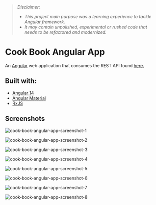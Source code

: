 >*Disclaimer:* 
>- *This project main purpose was a learning experience to tackle Angular framework.*
>- *It may contain unpolished, experimental or rushed code that needs to be refactored and modernized.*

# Cook Book Angular App

An [Angular](https://angular.io) web application that consumes the REST API found [here.](https://github.com/qble2/cook-book-spring-app)

## Built with:
- [Angular 14](https://angular.io)
- [Angular Material](https://material.angular.io)
- [RxJS](https://rxjs.dev)

## Screenshots
![cook-book-angular-app-screenshot-1](https://user-images.githubusercontent.com/76587083/220047288-59b53eae-cac4-44b4-b4ea-d6d5ee1619d5.png)  

![cook-book-angular-app-screenshot-2](https://user-images.githubusercontent.com/76587083/220047291-afb16296-ba47-4369-ae29-62823bd85f46.png)  

![cook-book-angular-app-screenshot-3](https://user-images.githubusercontent.com/76587083/220047295-08fbef6c-436d-46d9-864b-4fb9b37132e6.png)  

![cook-book-angular-app-screenshot-4](https://user-images.githubusercontent.com/76587083/220047297-69e1b641-ed17-4b64-ac28-4dbe6a3173e5.png)  

![cook-book-angular-app-screenshot-5](https://user-images.githubusercontent.com/76587083/220047299-c496d6d5-eecc-4f8c-8191-bb33d14b25ca.png)  

![cook-book-angular-app-screenshot-6](https://user-images.githubusercontent.com/76587083/220047303-4652e24a-0cc6-4cac-9730-c39766b88c50.png)  

![cook-book-angular-app-screenshot-7](https://user-images.githubusercontent.com/76587083/220047306-5cd5c1a4-df7c-40c3-8651-7df2823a3c7c.png)  

![cook-book-angular-app-screenshot-8](https://user-images.githubusercontent.com/76587083/220047307-102cba18-7a2c-4a26-95bd-5cc041ba08b4.png)  

